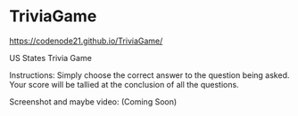 # TriviaGame

https://codenode21.github.io/TriviaGame/

US States Trivia Game

Instructions:
 Simply choose the correct answer to the question being asked.
 Your score will be tallied at the conclusion of all the questions. 

Screenshot and maybe video:
 (Coming Soon)

